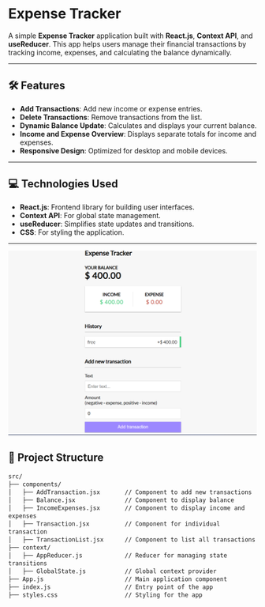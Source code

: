 # Expense Tracker  

A simple **Expense Tracker** application built with **React.js**, **Context API**, and **useReducer**. This app helps users manage their financial transactions by tracking income, expenses, and calculating the balance dynamically.  

---

## 🛠 Features  

- **Add Transactions**: Add new income or expense entries.  
- **Delete Transactions**: Remove transactions from the list.  
- **Dynamic Balance Update**: Calculates and displays your current balance.  
- **Income and Expense Overview**: Displays separate totals for income and expenses.  
- **Responsive Design**: Optimized for desktop and mobile devices.  

---

## 💻 Technologies Used  

- **React.js**: Frontend library for building user interfaces.  
- **Context API**: For global state management.  
- **useReducer**: Simplifies state updates and transitions.  
- **CSS**: For styling the application.  

---

![img](https://github.com/sujitkumarmalik/E-tracker/blob/main/Screenshot%202024-12-06%20120247.png)


## 📂 Project Structure  

```plaintext  
src/  
├── components/  
│   ├── AddTransaction.jsx       // Component to add new transactions  
│   ├── Balance.jsx              // Component to display balance  
│   ├── IncomeExpenses.jsx       // Component to display income and expenses  
│   ├── Transaction.jsx          // Component for individual transaction  
│   ├── TransactionList.jsx      // Component to list all transactions  
├── context/  
│   ├── AppReducer.js            // Reducer for managing state transitions  
│   ├── GlobalState.js           // Global context provider  
├── App.js                       // Main application component  
├── index.js                     // Entry point of the app  
├── styles.css                   // Styling for the app  



